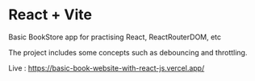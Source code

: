 # React + Vite

Basic BookStore app for practising React, ReactRouterDOM, etc

The project includes some concepts such as debouncing and throttling.

Live : https://basic-book-website-with-react-js.vercel.app/
